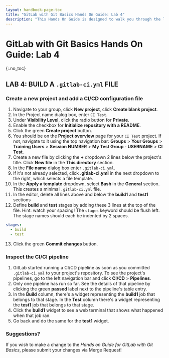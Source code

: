 ```yaml
---
layout: handbook-page-toc
title: "GitLab with Git Basics Hands On Guide: Lab 4"
description: "This Hands On Guide is designed to walk you through the lab exercises used in the *GitLab with Git Basics* course."
---
```

# GitLab with Git Basics Hands On Guide: Lab 4
{:.no_toc}

## LAB 4: BUILD A `.gitlab-ci.yml` FILE

### Create a new project and add a CI/CD configuration file
1. Navigate to your group, click **New project**, click **Create blank project**.
2. In the Project name dialog box, enter `CI Test`.
3. Under **Visibility Level**, click the radio button for **Private**.
4. Enable the checkbox for **Initialize repository with a README**.
5. Click the green **Create project** button.
6. You should be on the **Project overview** page for your `CI Test` project. If not, navigate to it using the top navigation bar: **Groups** > **Your Groups** > **Training Users** > **Session NUMBER** > **My Test Group - USERNAME** > **CI Test**.
7. Create a new file by clicking the **+** dropdown 2 lines below the project's title. Click **New file** in the **This directory** section.
8. In the **File name** dialog box enter `.gitlab-ci.yml`.
9. If it's not already selected, click **.gitlab-ci.yml** in the next dropdown to the right, which selects a file template.
10. In the **Apply a template** dropdown, select **Bash** in the **General** section. This creates a minimal `.gitlab-ci.yml` file.
11. In the editor, delete all lines above and below the **build1** and **test1** sections
12. Define **build** and **test** stages by adding these 3 lines at the top of the file. Hint: watch your spacing! The `stages` keyword should be flush left. The stage names should each be indented by 2 spaces.
```yaml
stages:
  - build
  - test
```
13. Click the green **Commit changes** button.

### Inspect the CI/CI pipeline

1. GitLab started running a CI/CD pipeline as soon as you committed `.gitlab-ci.yml` to your project's repository. To see the project's pipelines, go to the left navigation bar and click **CI/CD** > **Pipelines**.
2. Only one pipeline has run so far. See the details of that pipeline by clicking the green **passed** label next to the pipeline's table entry.
3. In the **Build** column, there's a widget representing the **build1** job that belongs to that stage. In the **Test** column there's a widget representing the **test1** job that belongs to that stage.
4. Click the **build1** widget to see a web terminal that shows what happened when that job ran.
5. Go back and do the same for the **test1** widget.

### Suggestions?

If you wish to make a change to the *Hands on Guide for GitLab with Git Basics*, please submit your changes via Merge Request!
